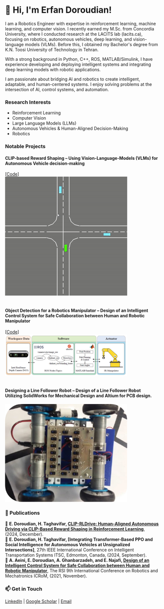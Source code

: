 # 👋 Hi, I'm Erfan Doroudian!
I am a Robotics Engineer with expertise in reinforcement learning, machine learning, and computer vision. I recently earned my M.Sc. from Concordia University, where I conducted research at the LACITS lab (lacits.ca), focusing on robotics, autonomous vehicles, deep learning, and vision-language models (VLMs). Before this, I obtained my Bachelor's degree from K.N. Toosi University of Technology in Tehran. 

With a strong background in Python, C++, ROS, MATLAB/Simulink, I have experience developing and deploying intelligent systems and integrating deep learning models with robotic applications.

I am passionate about bridging AI and robotics to create intelligent, adaptable, and human-centered systems. I enjoy solving problems at the intersection of AI, control systems, and automation.

### Research Interests
- Reinforcement Learning
- Computer Vision
- Large Language Models (LLMs)
- Autonomous Vehicles & Human-Aligned Decision-Making
- Robotics

### Notable Projects
#### **CLIP-based Reward Shaping** – Using Vision-Language-Models (VLMs) for Autonomous Vehicle decision-making  
[[Code](https://github.com/erfun77/CLIP-RLDrive)]  
<img src="/img/CLIP-RLDrive.gif" alt="CLIP" width="400">  
&nbsp;  
#### **Object Detection for a Robotics Manipulator** – Design of an Intelligent Control System for Safe Collaboration between Human and Robotic Manipulator  
[[Code](https://github.com/erfun77/Multi-class-fruit-classification-using-object-detection-and-audio-classification)]  
<img src="/img/ROS.png" alt="Object Detection" width="400">  
&nbsp;  
#### **Designing a Line Follower Robot** – Design of a Line Follower Robot Utilizing SolidWorks for Mechanical Design and Altium for PCB design.  
<img src="/img/Robot.jpg" alt="Line Follower Robot" width="400">  
&nbsp;  

### 📄 Publications
📜 **E. Doroudian, H. Taghavifar, [CLIP-RLDrive: Human-Aligned Autonomous Driving via CLIP-Based Reward Shaping in Reinforcement Learning](https://arxiv.org/pdf/2412.16201)**, (2024, December).  
📜 **E. Doroudian, H. Taghavifar, [Integrating Transformer-Based PPO and Social Intelligence for Autonomous Vehicles at Unsignalized Intersections]**, 27th IEEE International Conference on Intelligent Transportation Systems ITSC, Edmonton, Canada, (2024, September).  
📜 **A. Aeini, E. Doroudian, A. Ghanbarzadeh, and E. Najafi, [Design of an Intelligent Control System for Safe Collaboration between Human and Robotic Manipulator](https://ieeexplore.ieee.org/document/9663503)**, The RSI 9th International Conference on Robotics and Mechatronics ICRoM, (2021, November).  

### 📫 Get in Touch
[LinkedIn](https://www.linkedin.com/in/erfandoroudian/) | [Google Scholar](https://scholar.google.ca/citations?user=8GWQ9_IAAAAJ&hl=en) | [Email](mailto:erfan.droudian@gmail.com)
